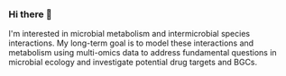 ### Hi there 👋

I'm interested in microbial metabolism and intermicrobial species interactions. My long-term goal is to model these interactions and metabolism using multi-omics data to address fundamental questions in microbial ecology and investigate potential drug targets and BGCs. 
